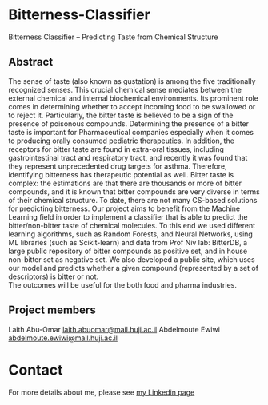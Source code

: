 # Bitterness-Classifier #
Bitterness Classifier – Predicting Taste from Chemical Structure

## Abstract ##
The sense of taste (also known as gustation) is among the five traditionally recognized senses. This crucial chemical sense mediates between the external chemical and internal biochemical environments. Its prominent role comes in determining whether to accept incoming food to be swallowed or to reject it. Particularly, the bitter taste is believed to be a sign of the presence of poisonous compounds.
Determining the presence of a bitter taste is important for Pharmaceutical companies especially when it comes to producing orally consumed pediatric therapeutics. In addition, the receptors for bitter taste are found in extra-oral tissues, including gastrointestinal tract and respiratory tract, and recently it was found that they represent unprecedented drug targets for asthma. Therefore, identifying bitterness has therapeutic potential as well.
Bitter taste is complex: the estimations are that there are thousands or more of bitter compounds, and it is known that bitter compounds are very diverse in terms of their chemical structure. To date, there are not many CS-based solutions for predicting bitterness.
Our project aims to benefit from the Machine Learning field in order to implement a classifier that is able to predict the bitter/non-bitter taste of chemical molecules. To this end we used different learning algorithms, such as Random Forests, and Neural Networks, using ML libraries (such as Scikit-learn) and data from Prof Niv lab: BitterDB, a large public repository of bitter compounds as positive set, and in house non-bitter  set as negative set. We also developed a public site, which uses our model and predicts whether a given compound (represented by a set of descriptors) is bitter or not.  
The outcomes will be useful for the both food and pharma industries.

## Project members ##
Laith Abu-Omar            laith.abuomar@mail.huji.ac.il
Abdelmoute Ewiwi      abdelmoute.ewiwi@mail.huji.ac.il

# Contact #
For more details about me, please see [my Linkedin page](https://www.linkedin.com/in/abuhisham/)